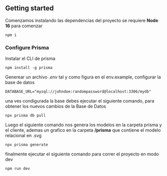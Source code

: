 
## Getting started

Comenzamos instalando las dependencias del proyecto
se requiere **Node 16** para comenzar

```
npm i

```

### Configure Prisma

Instalar el CLI de prisma 

```
npm install -g prisma

```

Generear un archivo _*.env*_ tal y como figura en el env.example, configurar la base de datos

``` 
DATABASE_URL="mysql://johndoe:randompassword@localhost:3306/mydb"

```

una ves condigurada la base debes ejecutar el siguiente comando, para obtener
los nuevos cambios de la Base de Datos


```
npx prisma db pull

```

Luego el siguiente  comando nos genera los modelos en la carpeta prisma
y el cliente, ademas un grafico en la carpeta **/prisma** que contiene el modelo relacional
en .svg 

```
npx prisma generate

```

finalmente ejecutar el siguiente comando para correr el proyecto en modo dev

```
npm run dev

```





